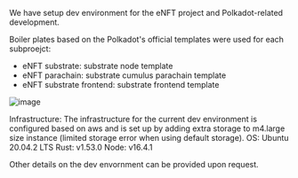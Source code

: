 We have setup dev environment for the eNFT project and Polkadot-related development.

Boiler plates based on the Polkadot's official templates were used for each subproejct:

- eNFT substrate: substrate node template
- eNFT parachain: substrate cumulus parachain template
- eNFT substrate frontend: substrate frontend template



![image](https://user-images.githubusercontent.com/20121991/126943525-63a74037-3676-4b79-8d9a-b669e50d1bc6.png)


Infrastructure: The infrastructure for the current dev environment is configured based on aws and is set up by adding extra storage to m4.large size instance (limited storage error when using default storage).
OS: Ubuntu 20.04.2 LTS
Rust: v1.53.0
Node: v16.4.1

Other details on the dev envornment can be provided upon request. 
